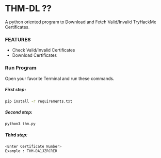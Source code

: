# THM-DL ??
A python oriented program to Download and Fetch Valid/Invalid TryHackMe Certificates.

### FEATURES
 - Check Valid/Invalid Certificates
 - Download Certificates
 
### Run Program

Open your favorite Terminal and run these commands.

##### First step:

```sh
pip install -r requirements.txt
```

##### Second step:

```sh
python3 thm.py
```

##### Third step:

```sh
<Enter Certificate Number>
Example : THM-DA1JZRCRER
```

